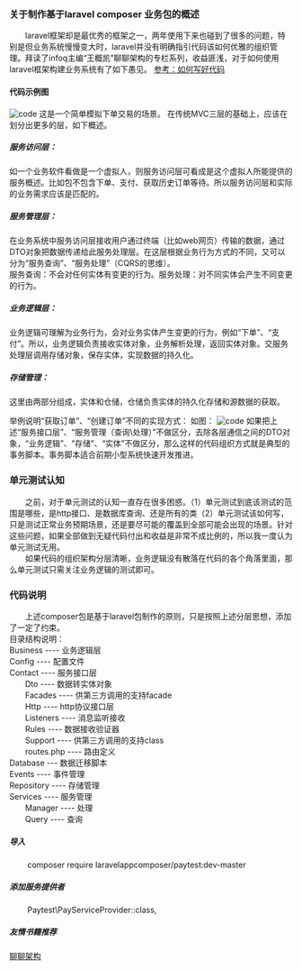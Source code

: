 ### 关于制作基于laravel composer 业务包的概述
&emsp;&emsp;laravel框架却是最优秀的框架之一，两年使用下来也碰到了很多的问题，特别是但业务系统慢慢变大时，laravel并没有明确指引代码该如何优雅的组织管理。拜读了infoq主编“王概凯”聊聊架构的专栏系列，收益匪浅，对于如何使用laravel框架构建业务系统有了如下愚见。
[参考：如何写好代码](http://www.infoq.com/cn/articles/an-informal-discussion-on-architecture-part08)
#### 代码示例图
![code](http://processon.com/chart_image/59410473e4b0bdefc0571167.png)
这是一个简单模拟下单交易的场景。
在传统MVC三层的基础上，应该在划分出更多的层，如下概述。
##### 服务访问层：
如一个业务软件看做是一个虚拟人，则服务访问层可看成是这个虚拟人所能提供的服务概述。比如包不包含下单、支付、获取历史订单等待。所以服务访问层和实际的业务需求应该是匹配的。
##### 服务管理层：
在业务系统中服务访问层接收用户通过终端（比如web网页）传输的数据，通过DTO对象把数据传递给此服务处理层。在这层根据业务行为方式的不同，又可以分为“服务查询”、“服务处理”（CQRS的思维）。<br/>服务查询：不会对任何实体有变更的行为。服务处理：对不同实体会产生不同变更的行为。
##### 业务逻辑层：
业务逻辑可理解为业务行为，会对业务实体产生变更的行为，例如“下单”、“支付”。所以，业务逻辑负责接收实体对象，业务解析处理，返回实体对象。交服务处理层调用存储对象，保存实体，实现数据的持久化。
##### 存储管理：
这里由两部分组成，实体和仓储，仓储负责实体的持久化存储和源数据的获取。

举例说明“获取订单”、“创建订单”不同的实现方式：
如图：
![code](http://processon.com/chart_image/5954b743e4b08b003f311872.png)
如果把上述“服务接口层”、“服务管理（查询\处理）”不做区分，去除各层通信之间的DTO对象，“业务逻辑”、“存储”、“实体”不做区分，那么这样的代码组织方式就是典型的事务脚本。事务脚本适合前期小型系统快速开发推进。

### 单元测试认知
&emsp;&emsp;之前，对于单元测试的认知一直存在很多困惑。（1）单元测试到底该测试的范围是哪些，是http接口、是数据库查询、还是所有的类（2）单元测试该如何写，只是测试正常业务预期场景，还是要尽可能的覆盖到全部可能会出现的场景。针对这些问题，如果全部做到无疑代码付出和收益是非常不成比例的，所以我一度认为单元测试无用。<br /> 
&emsp;&emsp;如果代码的组织架构分层清晰，业务逻辑没有散落在代码的各个角落里面，那么单元测试只需关注业务逻辑的测试即可。

### 代码说明
&emsp;&emsp;上述composer包是基于laravel包制作的原则，只是按照上述分层思想，添加了一定了约束。<br/>
目录结构说明：<br/>
Business ---- 业务逻辑层<br/>
Config ---- 配置文件<br/>
Contact ---- 服务接口层<br/>
&emsp;&emsp;Dto	---- 数据转实体对象<br/> 
&emsp;&emsp;Facades ---- 供第三方调用的支持facade<br/> 
&emsp;&emsp;Http ---- http协议接口层<br/>
&emsp;&emsp;Listeners ---- 消息监听接收<br/>
&emsp;&emsp;Rules ---- 数据接收验证器<br/>
&emsp;&emsp;Support ---- 供第三方调用的支持class<br/>
&emsp;&emsp;routes.php ---- 路由定义<br/>
Database --- 数据迁移脚本<br/>
Events ---- 事件管理<br/>
Repository ---- 存储管理<br/>
Services ---- 服务管理<br/>
&emsp;&emsp;Manager ---- 处理<br/>
&emsp;&emsp;Query ---- 查询<br/>
##### 导入
&emsp;&emsp; composer require laravelappcomposer/paytest:dev-master
##### 添加服务提供者
&emsp;&emsp; Paytest\PayServiceProvider::class,

##### 友情书籍推荐
[聊聊架构](http://www.infoq.com/cn/news/2017/04/book-talk-architecture)



 




















